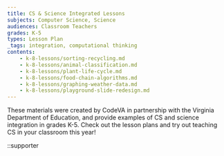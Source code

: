 ```yaml
---
title: CS & Science Integrated Lessons
subjects: Computer Science, Science
audiences: Classroom Teachers
grades: K-5
types: Lesson Plan
_tags: integration, computational thinking
contents:
    - k-8-lessons/sorting-recycling.md
    - k-8-lessons/animal-classification.md
    - k-8-lessons/plant-life-cycle.md
    - k-8-lessons/food-chain-algorithms.md
    - k-8-lessons/graphing-weather-data.md
    - k-8-lessons/playground-slide-redesign.md
---
```


These materials were created by CodeVA in partnership with the Virginia Department of Education, and provide examples of CS and science integration in grades K-5. Check out the lesson plans and try out teaching CS in your classroom this year!

::supporter